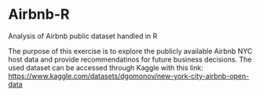 # Airbnb-R
Analysis of Airbnb public dataset handled in R

The purpose of this exercise is to explore the publicly available Airbnb NYC host data and provide recommendatinos for future business decisions. 
The used dataset can be accessed through Kaggle with this link: https://www.kaggle.com/datasets/dgomonov/new-york-city-airbnb-open-data
